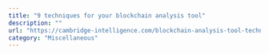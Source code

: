 ```yaml
---
title: "9 techniques for your blockchain analysis tool"
description: ""
url: "https://cambridge-intelligence.com/blockchain-analysis-tool-techniques/"
category: "Miscellaneous"
---
```

